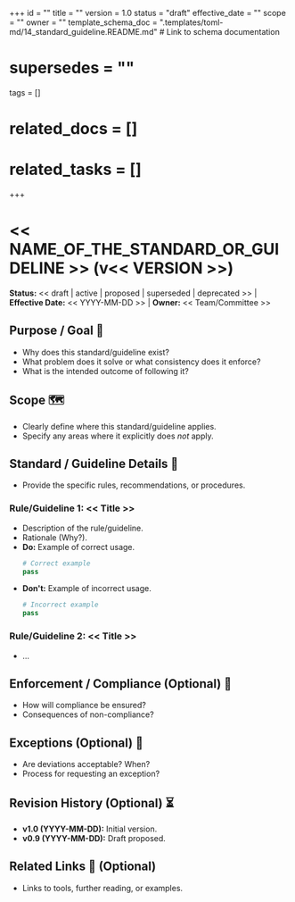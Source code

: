 +++
id = ""
title = ""
version = 1.0
status = "draft"
effective_date = ""
scope = ""
owner = ""
template_schema_doc = ".templates/toml-md/14_standard_guideline.README.md" # Link to schema documentation
# supersedes = ""
tags = []
# related_docs = []
# related_tasks = []
+++

# << NAME_OF_THE_STANDARD_OR_GUIDELINE >> (v<< VERSION >>)

**Status:** << draft | active | proposed | superseded | deprecated >> | **Effective Date:** << YYYY-MM-DD >> | **Owner:** << Team/Committee >>

## Purpose / Goal 🎯

*   Why does this standard/guideline exist?
*   What problem does it solve or what consistency does it enforce?
*   What is the intended outcome of following it?

## Scope 🗺️

*   Clearly define where this standard/guideline applies.
*   Specify any areas where it explicitly does *not* apply.

## Standard / Guideline Details 📜

*   Provide the specific rules, recommendations, or procedures.

### Rule/Guideline 1: << Title >>

*   Description of the rule/guideline.
*   Rationale (Why?).
*   **Do:** Example of correct usage.
    ```python
    # Correct example
    pass
    ```
*   **Don't:** Example of incorrect usage.
    ```python
    # Incorrect example
    pass
    ```

### Rule/Guideline 2: << Title >>

*   ...

## Enforcement / Compliance (Optional) 👮

*   How will compliance be ensured?
*   Consequences of non-compliance?

## Exceptions (Optional) 🤷

*   Are deviations acceptable? When?
*   Process for requesting an exception?

## Revision History (Optional) ⏳

*   **v1.0 (YYYY-MM-DD):** Initial version.
*   **v0.9 (YYYY-MM-DD):** Draft proposed.

## Related Links 🔗 (Optional)

*   Links to tools, further reading, or examples.